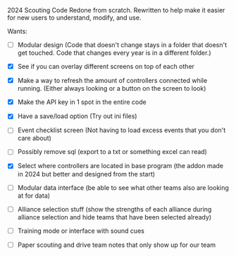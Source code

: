 2024 Scouting Code Redone from scratch.
Rewritten to help make it easier for new users to understand, modify, and use.


Wants:

- [ ] Modular design (Code that doesn't change stays in a folder that doesn't get touched. Code that changes every year is in a different folder.)

- [x] See if you can overlay different screens on top of each other

- [x] Make a way to refresh the amount of controllers connected while running. (Either always looking or a button on the screen to look)

- [x] Make the API key in 1 spot in the entire code

- [x] Have a save/load option (Try out ini files)

- [ ] Event checklist screen (Not having to load excess events that you don't care about)

- [ ] Possibly remove sql (export to a txt or something excel can read)

- [x] Select where controllers are located in base program (the addon made in 2024 but better and designed from the start)

- [ ] Modular data interface (be able to see what other teams also are looking at for data)

- [ ] Alliance selection stuff (show the strengths of each alliance during alliance selection and hide teams that have been selected already)

- [ ] Training mode or interface with sound cues

- [ ] Paper scouting and drive team notes that only show up for our team
